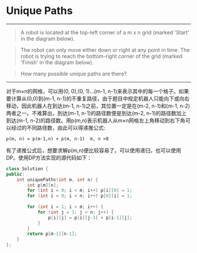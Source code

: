 
Unique Paths
=========
---
> A robot is located at the top-left corner of a m x n grid (marked 'Start' in the diagram below).

> The robot can only move either down or right at any point in time. The robot is trying to reach the bottom-right corner of the grid (marked 'Finish' in the diagram below).

> How many possible unique paths are there?
> 
---
对于m×n的网格，可以用(0, 0),(0, 1)...(m-1, n-1)来表示其中的每一个格子。如果要计算从(0,0)到(m-1, n-1)的不重复路径，由于题目中规定机器人只能向下或向右移动，因此机器人在到达(m-1, n-1)之前，其位置一定是在(m-2, n-1)和(m-1, n-2)两者之一。不难算出，到达(m-1, n-1)的路径数便是到达(m-2, n-1)的路径数加上到达(m-1, n-2)的路径数。用p(m,n)表示机器人从m×n网格左上角移动到右下角可以经过的不同路径数，由此可以得递推公式:  

    p(m, n) = p(m-1,n) + p(m, n-1)  m, n >0

有了递推公式后，想要求解p(m,n)便比较容易了，可以使用递归，也可以使用DP。使用DP方法实现的源代码如下：

```cpp
class Solution {
public:
    int uniquePaths(int m, int n) {
        int p[m][n];
        for (int i = 0; i < m; i++) p[i][0] = 1;
        for (int i = 0; i < n; i++) p[0][i] = 1;
        
        for (int i = 1; i < m; i++) {
            for (int j = 1; j < n; j++) {
                p[i][j] = p[i][j-1] + p[i-1][j];
            }
        }
        return p[m-1][n-1];
    }
};
```